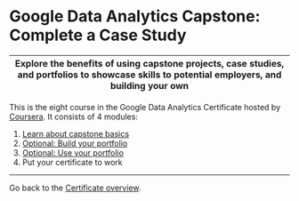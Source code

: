 # Google Data Analytics Capstone: Complete a Case Study

| Explore the benefits of using capstone projects, case studies, and portfolios to showcase skills to potential employers, and building your own |
| --- |

This is the eight course in the Google Data Analytics Certificate hosted by [Coursera](https://www.coursera.org/learn/google-data-analytics-capstone). It consists of 4 modules:

1. [Learn about capstone basics](/8-Google-Data-Analytics-Capstone/1-Learn-about-capstone-basics.md)
2. [Optional: Build your portfolio](/8-Google-Data-Analytics-Capstone/2-Build-your-portfolio.md)
3. [Optional: Use your portfolio](/8-Google-Data-Analytics-Capstone/3-Use-your-portfolio.md)
4. Put your certificate to work

---

Go back to the [Certificate overview](/README.md).
